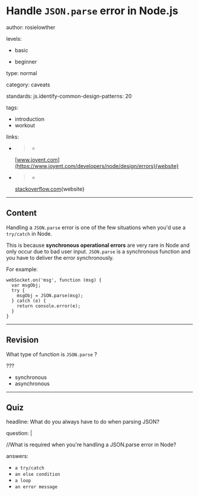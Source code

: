 # Handle `JSON.parse` error in Node.js
author: rosielowther

levels:

  - basic

  - beginner

type: normal

category: caveats

standards:
  js.identify-common-design-patterns: 20

tags:
  - introduction
  - workout

links:

  - >-
    [www.joyent.com](https://www.joyent.com/developers/node/design/errors){website}

  - >-
    [stackoverflow.com](http://stackoverflow.com/questions/14392110/catch-exception-in-node-during-json-parse?lq=1){website}

---
## Content

Handling a `JSON.parse` error is one of the few situations when you'd use a `try/catch` in Node.

This is because **synchronous operational errors** are very rare in Node and only occur due to bad user input. `JSON.parse` is a synchronous function and you have to deliver the error synchronously.

For example:
```
webSocket.on('msg', function (msg) {
  var msgObj;
  try {
    msgObj = JSON.parse(msg);
  } catch (e) {
    return console.error(e);
  }
}
```


---
## Revision

What type of function is `JSON.parse` ?

???

* synchronous
* asynchronous

---
## Quiz

headline: What do you always have to do when parsing JSON?

question: |

//What is required when you're handling a JSON.parse error in Node?

answers:

- `a try/catch`
- `an else condition`
- `a loop`
- `an error message`
